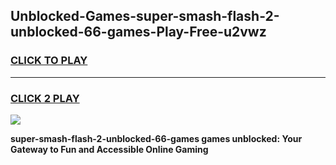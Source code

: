 
## Unblocked-Games-super-smash-flash-2-unblocked-66-games-Play-Free-u2vwz
<h3>
<a href="https://premium76.site?title=super-smash-flash-2-unblocked-66-games&ref=19M">CLICK TO PLAY</a></h3>
<hr>

<h3>
<a href="https://premium76.site?title=super-smash-flash-2-unblocked-66-games&ref=19M">CLICK 2 PLAY</a>
  
</h3>

<a href="https://premium76.site?title=super-smash-flash-2-unblocked-66-games&ref=19M"><img src="https://clearcache.store/games.png"></a>


**super-smash-flash-2-unblocked-66-games games unblocked: Your Gateway to Fun and Accessible Online Gaming**
